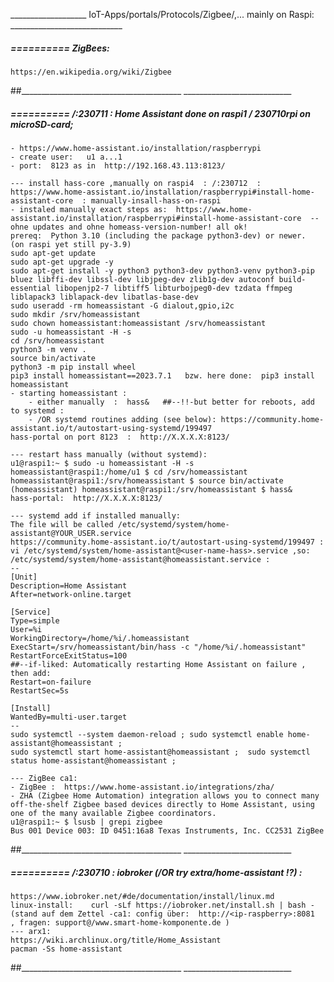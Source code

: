 ___________________ IoT-Apps/portals/Protocols/Zigbee/,... mainly on Raspi: ____________________________


#####  ==========  ZigBees:
    https://en.wikipedia.org/wiki/Zigbee
##________________________________________  ___________________________


#####  ==========  /:230711 :  Home Assistant done on raspi1 / 230710rpi on microSD-card;
    - https://www.home-assistant.io/installation/raspberrypi
    - create user:   u1 a...1
    - port:  8123 as in  http://192.168.43.113:8123/

    --- install hass-core ,manually on raspi4  : /:230712  :
    https://www.home-assistant.io/installation/raspberrypi#install-home-assistant-core  : manually-insall-hass-on-raspi 
    - instaled manually exact steps as:  https://www.home-assistant.io/installation/raspberrypi#install-home-assistant-core  -- ohne updates and ohne homeass-version-number! all ok!
    prereq:  Python 3.10 (including the package python3-dev) or newer.  (on raspi yet still py-3.9)
    sudo apt-get update
    sudo apt-get upgrade -y
    sudo apt-get install -y python3 python3-dev python3-venv python3-pip bluez libffi-dev libssl-dev libjpeg-dev zlib1g-dev autoconf build-essential libopenjp2-7 libtiff5 libturbojpeg0-dev tzdata ffmpeg liblapack3 liblapack-dev libatlas-base-dev
    sudo useradd -rm homeassistant -G dialout,gpio,i2c
    sudo mkdir /srv/homeassistant
    sudo chown homeassistant:homeassistant /srv/homeassistant
    sudo -u homeassistant -H -s
    cd /srv/homeassistant
    python3 -m venv .
    source bin/activate
    python3 -m pip install wheel
    pip3 install homeassistant==2023.7.1   bzw. here done:  pip3 install homeassistant
    - starting homeassistant :
        - either manually  :  hass&   ##--!!-but better for reboots, add to systemd :
        - /OR systemd routines adding (see below): https://community.home-assistant.io/t/autostart-using-systemd/199497
    hass-portal on port 8123  :  http://X.X.X.X:8123/

    --- restart hass manually (without systemd):
    u1@raspi1:~ $ sudo -u homeassistant -H -s
    homeassistant@raspi1:/home/u1 $ cd /srv/homeassistant
    homeassistant@raspi1:/srv/homeassistant $ source bin/activate
    (homeassistant) homeassistant@raspi1:/srv/homeassistant $ hass&
    hass-portal:  http://X.X.X.X:8123/

    --- systemd add if installed manually:
    The file will be called /etc/systemd/system/home-assistant@YOUR_USER.service
    https://community.home-assistant.io/t/autostart-using-systemd/199497 :
    vi /etc/systemd/system/home-assistant@<user-name-hass>.service ,so:  /etc/systemd/system/home-assistant@homeassistant.service :
    --
    [Unit]
    Description=Home Assistant
    After=network-online.target

    [Service]
    Type=simple
    User=%i
    WorkingDirectory=/home/%i/.homeassistant
    ExecStart=/srv/homeassistant/bin/hass -c "/home/%i/.homeassistant"
    RestartForceExitStatus=100
    ##--if-liked: Automatically restarting Home Assistant on failure , then add:
    Restart=on-failure
    RestartSec=5s

    [Install]
    WantedBy=multi-user.target
    --
    sudo systemctl --system daemon-reload ; sudo systemctl enable home-assistant@homeassistant ;
    sudo systemctl start home-assistant@homeassistant ;  sudo systemctl status home-assistant@homeassistant ;

    --- ZigBee ca1:
    - ZigBee :  https://www.home-assistant.io/integrations/zha/
    - ZHA (Zigbee Home Automation) integration allows you to connect many off-the-shelf Zigbee based devices directly to Home Assistant, using one of the many available Zigbee coordinators.
    u1@raspi1:~ $ lsusb | grepi zigbee
    Bus 001 Device 003: ID 0451:16a8 Texas Instruments, Inc. CC2531 ZigBee
##________________________________________  ___________________________


#####  ==========  /:230710 :  iobroker (/OR try extra/home-assistant !?) :
    https://www.iobroker.net/#de/documentation/install/linux.md
    linux-install:    curl -sLf https://iobroker.net/install.sh | bash -
    (stand auf dem Zettel -ca1: config über:  http://<ip-raspberry>:8081  , fragen: support@/www.smart-home-komponente.de )
    --- arx1:
    https://wiki.archlinux.org/title/Home_Assistant
    pacman -Ss home-assistant
##________________________________________  ___________________________


